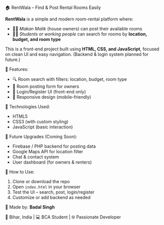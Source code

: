  🏠 RentWala – Find & Post Rental Rooms Easily

**RentWala** is a simple and modern room-rental platform where:

* 🧑‍💼 *Makan Malik* (house owners) can post their available rooms
* 🧑‍🎓 *Students or working people* can search for rooms by **location, budget, and room type**

This is a front-end project built using **HTML, CSS, and JavaScript**, focused on clean UI and easy navigation.
(Backend & login system planned for future.)

📌 Features:

* 🔍 Room search with filters: location, budget, room type
* 📝 Room posting form for owners
* 🔐 Login/Register UI (front-end only)
* 📱 Responsive design (mobile-friendly)
 
🚀 Technologies Used:

* HTML5
* CSS3 (with custom styling)
* JavaScript (basic interaction)
 
🎯 Future Upgrades (Coming Soon):

* Firebase / PHP backend for posting data
* Google Maps API for location filter
* Chat & contact system
* User dashboard (for owners & renters)

 📂 How to Use:

1. Clone or download the repo
2. Open `index.html` in your browser
3. Test the UI – search, post, login/register
4. Customize or add backend as needed

 🙌 Made by: **Badal Singh**

📍 Bihar, India | 💻 BCA Student | 🌐 Passionate Developer


 
